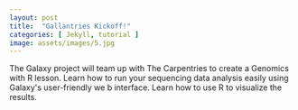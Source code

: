 ```yaml
---
layout: post
title:  "Gallantries Kickoff!"
categories: [ Jekyll, tutorial ]
image: assets/images/5.jpg
---
```


The Galaxy project will team up with The Carpentries to create a Genomics with R lesson. Learn how to run your sequencing data analysis easily using Galaxy's user-friendly we b interface. Learn how to use R to visualize the results.
